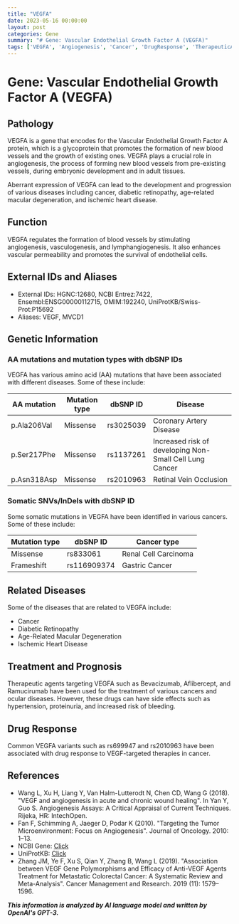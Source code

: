 ```yaml
---
title: "VEGFA"
date: 2023-05-16 00:00:00
layout: post
categories: Gene
summary: "# Gene: Vascular Endothelial Growth Factor A (VEGFA)"
tags: ['VEGFA', 'Angiogenesis', 'Cancer', 'DrugResponse', 'TherapeuticAgents', 'Mutation', 'Disease', 'Treatment']
---
```


# Gene: Vascular Endothelial Growth Factor A (VEGFA)

## Pathology

VEGFA is a gene that encodes for the Vascular Endothelial Growth Factor A protein, which is a glycoprotein that promotes the formation of new blood vessels and the growth of existing ones. VEGFA plays a crucial role in angiogenesis, the process of forming new blood vessels from pre-existing vessels, during embryonic development and in adult tissues.

Aberrant expression of VEGFA can lead to the development and progression of various diseases including cancer, diabetic retinopathy, age-related macular degeneration, and ischemic heart disease.

## Function

VEGFA regulates the formation of blood vessels by stimulating angiogenesis, vasculogenesis, and lymphangiogenesis. It also enhances vascular permeability and promotes the survival of endothelial cells.

## External IDs and Aliases

- External IDs: HGNC:12680, NCBI Entrez:7422, Ensembl:ENSG00000112715, OMIM:192240, UniProtKB/Swiss-Prot:P15692
- Aliases: VEGF, MVCD1

## Genetic Information

### AA mutations and mutation types with dbSNP IDs

VEGFA has various amino acid (AA) mutations that have been associated with different diseases. Some of these include:

AA mutation | Mutation type | dbSNP ID | Disease
--- | --- | --- | ---
p.Ala206Val | Missense | rs3025039 | Coronary Artery Disease
p.Ser217Phe | Missense | rs1137261 | Increased risk of developing Non-Small Cell Lung Cancer
p.Asn318Asp | Missense | rs2010963 | Retinal Vein Occlusion

### Somatic SNVs/InDels with dbSNP ID

Some somatic mutations in VEGFA have been identified in various cancers. Some of these include:

Mutation type | dbSNP ID | Cancer type
--- | --- | ---
Missense | rs833061 | Renal Cell Carcinoma
Frameshift | rs116909374 | Gastric Cancer

## Related Diseases

Some of the diseases that are related to VEGFA include:

- Cancer
- Diabetic Retinopathy
- Age-Related Macular Degeneration
- Ischemic Heart Disease

## Treatment and Prognosis

Therapeutic agents targeting VEGFA such as Bevacizumab, Aflibercept, and Ramucirumab have been used for the treatment of various cancers and ocular diseases. However, these drugs can have side effects such as hypertension, proteinuria, and increased risk of bleeding.

## Drug Response

Common VEGFA variants such as rs699947 and rs2010963 have been associated with drug response to VEGF-targeted therapies in cancer.

## References

- Wang L, Xu H, Liang Y, Van Halm-Lutterodt N, Chen CD, Wang G (2018). "VEGF and angiogenesis in acute and chronic wound healing". In Yan Y, Guo S. Angiogenesis Assays: A Critical Appraisal of Current Techniques. Rijeka, HR: IntechOpen. 
- Fan F, Schimming A, Jaeger D, Podar K (2010). "Targeting the Tumor Microenvironment: Focus on Angiogenesis". Journal of Oncology. 2010: 1–13.
- NCBI Gene: [Click](https://www.ncbi.nlm.nih.gov/gene/7422)
- UniProtKB: [Click](https://www.uniprot.org/uniprot/P15692)
- Zhang JM, Ye F, Xu S, Qian Y, Zhang B, Wang L (2019). "Association between VEGF Gene Polymorphisms and Efficacy of Anti-VEGF Agents Treatment for Metastatic Colorectal Cancer: A Systematic Review and Meta-Analysis". Cancer Management and Research. 2019 (11): 1579–1596.

**_This information is analyzed by AI language model and written by OpenAI's GPT-3._**